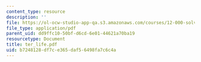 ```yaml
---
content_type: resource
description: ''
file: https://ol-ocw-studio-app-qa.s3.amazonaws.com/courses/12-000-solving-complex-problems-fall-2003/b7248128df7ce365daf56498fa7c6c4a_ter_life.pdf
file_type: application/pdf
parent_uid: dd9ffc10-50bf-d6cd-6e01-44621a70ba19
resourcetype: Document
title: ter_life.pdf
uid: b7248128-df7c-e365-daf5-6498fa7c6c4a
---
```

